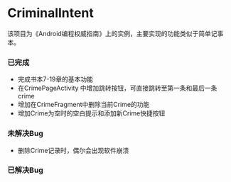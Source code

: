 # CriminalIntent
  该项目为《Android编程权威指南》上的实例，主要实现的功能类似于简单记事本。
### 已完成  
  - 完成书本7-19章的基本功能
  - 在CrimePageActivity 中增加跳转按钮，可直接跳转至第一条和最后一条crime
  - 增加在CrimeFragment中删除当前Crime的功能
  - 增加Crime为空时的空白提示和添加新Crime快捷按钮


### 未解决Bug
  - 删除Crime记录时，偶尔会出现软件崩溃

### 已解决Bug
